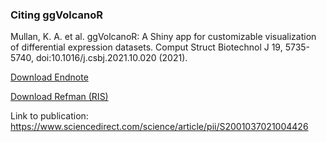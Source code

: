 ### Citing ggVolcanoR

Mullan, K. A. et al. ggVolcanoR: A Shiny app for customizable visualization of differential expression datasets. Comput Struct Biotechnol J 19, 5735-5740, doi:10.1016/j.csbj.2021.10.020 (2021).

<a href="scholar.enw" download>Download Endnote</a> 

<a href="scholar.ris" download>Download Refman (RIS)</a> 

Link to publication: https://www.sciencedirect.com/science/article/pii/S2001037021004426 
